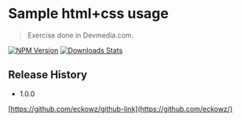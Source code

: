 # Sample html+css usage
> Exercise done in Devmedia.com.

[![NPM Version][npm-image]][npm-url]
[![Downloads Stats][npm-downloads]][npm-url]

## Release History

* 1.0.0

[https://github.com/eckowz/github-link](https://github.com/eckowz/)

<!-- Markdown link & img dfn's -->
[npm-image]: https://img.shields.io/npm/v/datadog-metrics.svg?style=flat-square
[npm-url]: https://npmjs.org/package/datadog-metrics
[npm-downloads]: https://img.shields.io/npm/dm/datadog-metrics.svg?style=flat-square
